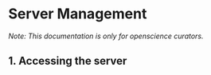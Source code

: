 # Server Management


*Note: This documentation is only for openscience curators.*

## 1. Accessing the server
